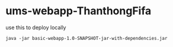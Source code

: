 # ums-webapp-ThanthongFifa

use this to deploy locally
```
java -jar basic-webapp-1.0-SNAPSHOT-jar-with-dependencies.jar
```

